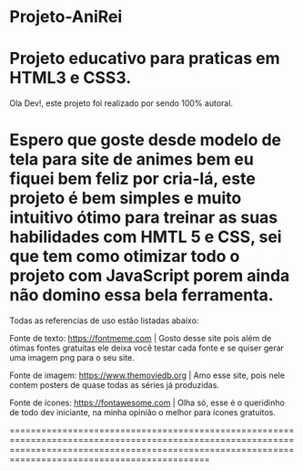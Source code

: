 # Projeto-AniRei
Projeto educativo para praticas em HTML3 e CSS3.
========================================================================================================================================================================================================
Ola Dev!, este projeto foi realizado por sendo 100% autoral.

Espero que goste desde modelo de tela para site de animes bem eu fiquei bem feliz por cria-lá, este projeto é bem simples e muito intuitivo ótimo para treinar as suas habilidades com HMTL
5 e CSS, sei que tem como otimizar todo o projeto com JavaScript porem ainda não domino essa bela ferramenta.
========================================================================================================================================================================================================
Todas as referencias
 de uso estão listadas abaixo:

Fonte de texto: https://fontmeme.com | Gosto desse site pois além de ótimas fontes gratuitas ele deixa você testar cada fonte e se quiser gerar uma imagem png para o seu site.

Fonte de imagem: https://www.themoviedb.org | Amo esse site, pois nele contem posters de quase todas as séries já produzidas.

Fonte de ícones: https://fontawesome.com | Olha só, esse é o queridinho de todo dev iniciante, na minha opinião o melhor para ícones gratuitos.

========================================================================================================================================================================================================
